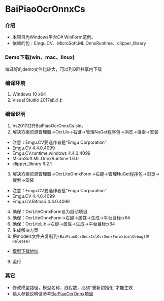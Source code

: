 # BaiPiaoOcrOnnxCs

### 介绍
* 本项目为Windows平台C# WinForm范例。
* 依赖的包：Emgu.CV、MicroSoft.ML.OnnxRuntime、clipper_library

### Demo下载(win、mac、linux)
编译好的demo文件比较大，可以到Q群共享内下载

### 编译环境
1. Windows 10 x64
2. Visual Studio 2017或以上

### 编译说明
1. Vs2017打开BaiPiaoOcrOnnxCs.sln。
2. 解决方案资源管理器->OcrLib->右键->管理NuGet程序包->浏览->搜索->安装
* 注意：Emgu.CV要选作者是“Emgu Corporation”
* Emgu.CV 4.4.0.4099
* Emgu.CV.runtime.windows 4.4.0.4099
* MicroSoft.ML.OnnxRuntime 1.6.0
* clipper_library 6.2.1
3. 解决方案资源管理器->OcrLiteOnnxForm->右键->管理NuGet程序包->浏览->搜索->安装
* 注意：Emgu.CV要选作者是“Emgu Corporation”
* Emgu.CV 4.4.0.4099
* Emgu.CV.Bitmap 4.4.0.4099
4. 确保：OcrLiteOnnxForm设为启动项目
5. 确保：OcrLiteOnnxForm->右键->属性->生成->平台目标:x64
6. 确保：OcrLiteLib->右键->属性->生成->平台目标:x64
7. 生成解决方案
8. 把models文件夹复制到```\BaiPiaoOcrOnnxCs\OcrOnnxForm\bin\Debug(或Release)```
* [模型下载地址](https://github.com/znsoftm/BaiPiaoOCR/tree/main/models)
9. 运行

### 其它
* 修改模型路径，模型名称，线程数，必须“重新初始化”才能生效
* 输入参数说明请参考[BaiPiaoOcrOnnx项目](https://github.com/RapidAI/RapidOCR/blob/main/cpp/README.md)
